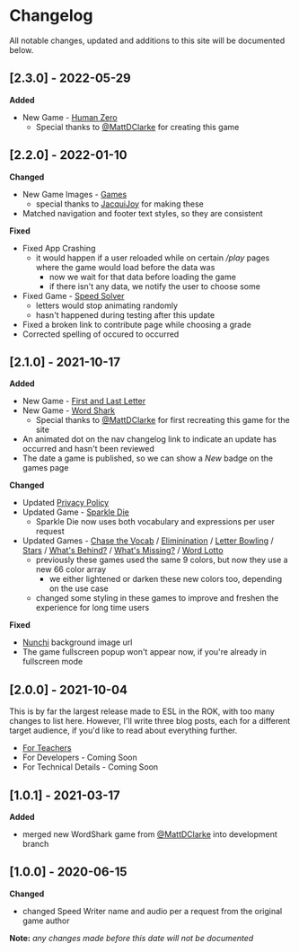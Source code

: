 # Changelog

All notable changes, updated and additions to this site will be documented below.

## [2.3.0] - 2022-05-29

**Added**

- New Game - [Human Zero](https://www.eslintherok.com/game/human_zero_game)
  - Special thanks to [@MattDClarke](https://github.com/MattDClarke) for creating this game

## [2.2.0] - 2022-01-10

**Changed**

- New Game Images - [Games](https://www.eslintherok.com/games)
  - special thanks to [JacquiJoy](https://www.instagram.com/jacquijoy) for making these
- Matched navigation and footer text styles, so they are consistent

**Fixed**

- Fixed App Crashing
  - it would happen if a user reloaded while on certain _/play_ pages where the game would load before the data was
    - now we wait for that data before loading the game
    - if there isn't any data, we notify the user to choose some
- Fixed Game - [Speed Solver](https://www.eslintherok.com/game/speed_solver)
  - letters would stop animating randomly
  - hasn't happened during testing after this update
- Fixed a broken link to contribute page while choosing a grade
- Corrected spelling of occured to occurred

## [2.1.0] - 2021-10-17

**Added**

- New Game - [First and Last Letter](https://www.eslintherok.com/game/first_and_last_letter)
- New Game - [Word Shark](https://www.eslintherok.com/game/word_shark)
  - Special thanks to [@MattDClarke](https://github.com/MattDClarke) for first recreating this game for the site
- An animated dot on the nav changelog link to indicate an update has occurred and hasn't been reviewed
- The date a game is published, so we can show a _New_ badge on the games page

**Changed**

- Updated [Privacy Policy](https://www.eslintherok.com/privacy)
- Updated Game - [Sparkle Die](https://www.eslintherok.com/game/sparkle_die)
  - Sparkle Die now uses both vocabulary and expressions per user request
- Updated Games - [Chase the Vocab](https://www.eslintherok.com/game/chase_the_vocab) / [Eliminination](https://www.eslintherok.com/game/elimination) / [Letter Bowling](https://www.eslintherok.com/game/letter_bowling) / [Stars](https://www.eslintherok.com/game/stars) / [What's Behind?](https://www.eslintherok.com/game/whats_behind) / [What's Missing?](https://www.eslintherok.com/game/whats_missing) / [Word Lotto](https://www.eslintherok.com/game/word_lotto)
  - previously these games used the same 9 colors, but now they use a new 66 color array
    - we either lightened or darken these new colors too, depending on the use case
  - changed some styling in these games to improve and freshen the experience for long time users

**Fixed**

- [Nunchi](https://www.eslintherok.com/game/nunchi) background image url
- The game fullscreen popup won't appear now, if you're already in fullscreen mode

## [2.0.0] - 2021-10-04

This is by far the largest release made to ESL in the ROK, with too many changes to list here. However, I'll write three blog posts, each for a different target
audience, if you'd like to read about everything further.

- [For Teachers](https://danielstrong.tech/blog/update-esl-in-the-rok-teachers)
- For Developers - Coming Soon
- For Technical Details - Coming Soon

## [1.0.1] - 2021-03-17

**Added**

- merged new WordShark game from [@MattDClarke](https://github.com/MattDClarke) into development branch

## [1.0.0] - 2020-06-15

**Changed**

- changed Speed Writer name and audio per a request from the original game author

**Note:** _any changes made before this date will not be documented_
